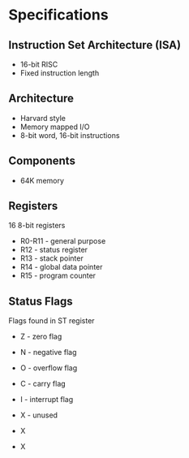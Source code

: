 # Specifications



## Instruction Set Architecture (ISA)
* 16-bit RISC
* Fixed instruction length


## Architecture
* Harvard style
* Memory mapped I/O
* 8-bit word, 16-bit instructions


## Components
* 64K memory


## Registers
16 8-bit registers

* R0-R11 - general purpose
* R12 - status register
* R13 - stack pointer
* R14 - global data pointer
* R15 - program counter


## Status Flags
Flags found in ST register
* Z - zero flag
* N - negative flag
* O - overflow flag
* C - carry flag
* I - interrupt flag
* X - unused

* X
* X
